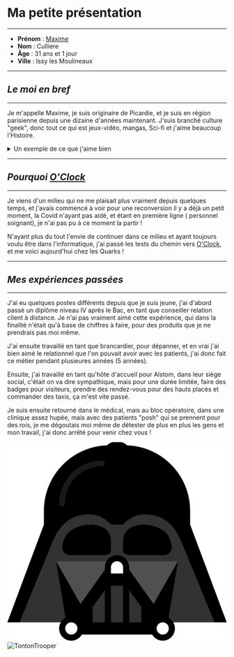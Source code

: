 # Ma petite présentation
---
- **Prénom** : [Maxime](https://github.com/MaximeCulliere)
- **Nom** : Culliere
- **Âge** : 31 ans et 1 jour
- **Ville** : Issy les Moulineaux
---
## _Le moi en bref_
---
Je m'appelle Maxime, je suis originaire de Picardie, et je suis en région parisienne depuis une dizaine d'années maintenant.
J'suis branché culture "geek", donc tout ce qui est jeux-vidéo, mangas, Sci-fi et j'aime beaucoup l'Histoire.

<details><summary>Un exemple de ce que j'aime bien</summary>


![ma décoration](/img/deco.jpg "ma décoration")
</details>

---

## _Pourquoi [O'Clock](https://github.com/O-clock)_
---
Je viens d'un milieu qui ne me plaisait plus vraiment depuis quelques temps, et j'avais commencé à voir pour une reconversion il y a déjà un petit moment, la Covid n'ayant pas aidé, et étant en première ligne ( personnel soignant), je n'ai pas pu à ce moment la partir !

N'ayant plus du tout l'envie de continuer dans ce milieu et ayant toujours voulu être dans l'informatique, j'ai passé les tests du chemin vers [O'Clock](https://github.com/O-clock), et me voici aujourd'hui chez les Quarks !


---

 ## _Mes expériences passées_

---

J'ai eu quelques postes différents depuis que je suis jeune, j'ai d'abord passé un diplôme niveau IV après le Bac, en tant que conseiller relation client à distance.
Je n'ai pas vraiment aimé cette expérience, qui dans la finalité n'était qu'à base de chiffres à faire, pour des produits que je ne prendrais pas moi même.

J'ai ensuite travaillé en tant que brancardier, pour dépanner, et en vrai j'ai bien aimé le relationnel que l'on pouvait avoir avec les patients, j'ai donc fait ce métier pendant plusieures années (5 années).

Ensuite, j'ai travaillé en tant qu'hôte d'accueil pour Alstom, dans leur siège social, c'était on va dire sympathique, mais pour une durée limitée, faire des badges pour visiteurs, prendre des rendez-vous pour des hauts placés et commander des taxis, ça m'est vite passé.

Je suis ensuite retourné dans le médical, mais au bloc opératoire, dans une clinique assez hupée, mais avec des patients "posh" qui se prennent pour des rois, je me dégoutais moi même de détester de plus en plus les gens et mon travail, j'ai donc arrêté pour venir chez vous !




![TontonDark](/img/dark.png#gh-dark-mode-only)
![TontonTrooper](/img/bright.png/bright.png#gh-light-mode-only)

